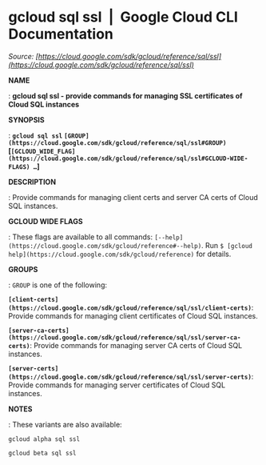 # gcloud sql ssl  |  Google Cloud CLI Documentation

*Source: [https://cloud.google.com/sdk/gcloud/reference/sql/ssl](https://cloud.google.com/sdk/gcloud/reference/sql/ssl)*

**NAME**

: **gcloud sql ssl - provide commands for managing SSL certificates of Cloud SQL instances**

**SYNOPSIS**

: **`gcloud sql ssl` `[GROUP](https://cloud.google.com/sdk/gcloud/reference/sql/ssl#GROUP)` [`[GCLOUD_WIDE_FLAG](https://cloud.google.com/sdk/gcloud/reference/sql/ssl#GCLOUD-WIDE-FLAGS) …`]**

**DESCRIPTION**

: Provide commands for managing client certs and server CA certs of Cloud SQL
instances.

**GCLOUD WIDE FLAGS**

: These flags are available to all commands: `[--help](https://cloud.google.com/sdk/gcloud/reference#--help)`.
Run `$ [gcloud help](https://cloud.google.com/sdk/gcloud/reference)` for details.

**GROUPS**

: ``GROUP`` is one of the following:

**`[client-certs](https://cloud.google.com/sdk/gcloud/reference/sql/ssl/client-certs)`**:
Provide commands for managing client certificates of Cloud SQL instances.

**`[server-ca-certs](https://cloud.google.com/sdk/gcloud/reference/sql/ssl/server-ca-certs)`**:
Provide commands for managing server CA certs of Cloud SQL instances.

**`[server-certs](https://cloud.google.com/sdk/gcloud/reference/sql/ssl/server-certs)`**:
Provide commands for managing server certificates of Cloud SQL instances.

**NOTES**

: These variants are also available:

```
gcloud alpha sql ssl
```

```
gcloud beta sql ssl
```